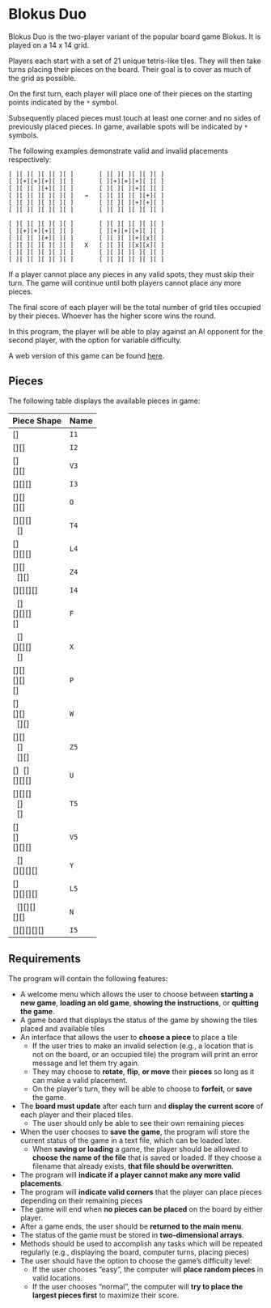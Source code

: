 # Blokus Duo

Blokus Duo is the two-player variant of the popular board game Blokus. It is played on a 14 x 14 grid.

Players each start with a set of 21 unique tetris-like tiles. They will then take turns placing their pieces on the board. Their goal is to cover as much of the grid as possible.

On the first turn, each player will place one of their pieces on the starting points indicated by the `*` symbol.

Subsequently placed pieces must touch at least one corner and no sides of previously placed pieces. In game, available spots will be indicated by `*` symbols.

The following examples demonstrate valid and invalid placements respectively:

```bf
[ ][ ][ ][ ][ ][ ]       [ ][ ][ ][ ][ ][ ]
[ ][+][+][+][ ][ ]       [ ][+][+][+][ ][ ]
[ ][ ][ ][+][ ][ ]       [ ][ ][ ][+][ ][ ]
[ ][ ][ ][ ][ ][ ]   →   [ ][ ][ ][ ][+][ ]
[ ][ ][ ][ ][ ][ ]       [ ][ ][ ][+][+][ ]
[ ][ ][ ][ ][ ][ ]       [ ][ ][ ][ ][ ][ ]
```

```bf
[ ][ ][ ][ ][ ][ ]       [ ][ ][ ][ ][ ][ ]
[ ][+][+][+][ ][ ]       [ ][+][+][+][ ][ ]
[ ][ ][ ][+][ ][ ]       [ ][ ][ ][+][x][ ]
[ ][ ][ ][ ][ ][ ]   X   [ ][ ][ ][x][x][ ]
[ ][ ][ ][ ][ ][ ]       [ ][ ][ ][ ][ ][ ]
[ ][ ][ ][ ][ ][ ]       [ ][ ][ ][ ][ ][ ]
```

If a player cannot place any pieces in any valid spots, they must skip their turn. The game will continue until both players cannot place any more pieces.

The final score of each player will be the total number of grid tiles occupied by their pieces. Whoever has the higher score wins the round.

In this program, the player will be able to play against an AI opponent for the second player, with the option for variable difficulty.

A web version of this game can be found [here](https://lefun.fun/en/g/bloco).

## Pieces

The following table displays the available pieces in game:

| Piece Shape | Name |
| --- | --- |
| [] | `I1` |
| [][] | `I2` |
| []<br>[][] | `V3` |
| [][][] | `I3` |
| [][]<br>[][] | `O` |
| [][][]<br>&nbsp;&nbsp;[] | `T4` |
| []<br>[][][] | `L4` |
| [][]<br>&nbsp;&nbsp;[][] | `Z4` |
| [][][][] | `I4` |
| &nbsp;&nbsp;[]<br>[][][]<br>[] | `F` |
| &nbsp;&nbsp;[]<br>[][][]<br>&nbsp;&nbsp;[] | `X` |
| [][]<br>[][]<br>[] | `P` |
| []<br>[][]<br>&nbsp;&nbsp;[][] | `W` |
| [][]<br>&nbsp;&nbsp;[]<br>&nbsp;&nbsp;[][] | `Z5` |
| []&nbsp;&nbsp;[]<br>[][][] | `U` |
| [][][]<br>&nbsp;&nbsp;[]<br>&nbsp;&nbsp;[] | `T5` |
| []<br>[]<br>[][][] | `V5` |
| &nbsp;&nbsp;[]<br>[][][][] | `Y` |
| []<br>[][][][] | `L5` |
| &nbsp;&nbsp;[][][]<br>[][] | `N` |
| [][][][][] | `I5` |

## Requirements

The program will contain the following features:

- A welcome menu which allows  the user to choose between **starting a new game**, **loading an old game**, **showing the instructions**, or **quitting the game**.
- A game board that displays the status of the game by showing the tiles placed and available tiles
- An interface that allows the user to **choose a piece** to place a tile
  - If the user tries to make an invalid selection (e.g., a location that is not on the board, or an occupied tile) the program will print an error message and let them try again.
  - They may choose to **rotate**, **flip**, **or move** their **pieces** so long as it can make a valid placement.
  - On the player’s turn, they will be able to choose to **forfeit**, or **save** the game.
- The **board must update** after each turn and **display the current score** of each player and their placed tiles.
  - The user should only be able to see their own remaining pieces
- When the user chooses to **save the game**, the program will store the current status of the game in a text file, which can be loaded later.
  - When **saving or loading** a game, the player should be allowed to **choose the name of the file** that is saved or loaded. If they choose a filename that already exists, **that file should be overwritten**.
- The program will **indicate if a player cannot make any more valid placements**.
- The program will **indicate valid corners** that the player can place pieces depending on their remaining pieces
- The game will end when **no pieces can be placed** on the board by either player.
- After a game ends, the user should be **returned to the main menu**.
- The status of the game must be stored in **two-dimensional arrays**.
- Methods should be used to accomplish any tasks which will be repeated regularly (e.g., displaying the board, computer turns, placing pieces)
- The user should have the option to choose the game’s difficulty level:
  - If the user chooses “easy”, the computer will **place random pieces** in valid locations.
  - If the user chooses “normal”, the computer will **try to place the largest pieces first** to maximize their score.
